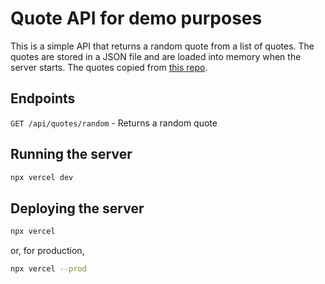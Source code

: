 # Quote API for demo purposes

This is a simple API that returns a random quote from a list of quotes.
The quotes are stored in a JSON file and are loaded into memory when the server starts.
The quotes copied from [this repo](https://github.com/quotable-io/data).

## Endpoints

`GET /api/quotes/random` - Returns a random quote

## Running the server

```bash
npx vercel dev
```

## Deploying the server

```bash
npx vercel
```
or, for production,
```bash
npx vercel --prod
```
